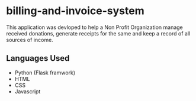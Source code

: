# billing-and-invoice-system
This application was devloped to help a Non Profit Organization manage received donations, generate receipts for the same and keep a record of all sources of income. 

## Languages Used
* Python (Flask framwork)
* HTML
* CSS
* Javascript
